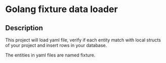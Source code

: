 # Golang fixture data loader

## Description

This project will load yaml file, verify if each entity match with local structs of your project and insert rows in your database.

The entities in yaml files are named fixture.